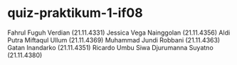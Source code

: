 # quiz-praktikum-1-if08
Fahrul Fuguh Verdian (21.11.4331)
Jessica Vega Nainggolan (21.11.4356)
Aldi Putra Miftaqul Ullum (21.11.4369)
Muhammad Jundi Robbani (21.11.4363)
Gatan Inandarko (21.11.4351)
Ricardo Umbu Siwa Djurumanna Suyatno (21.11.4380)
